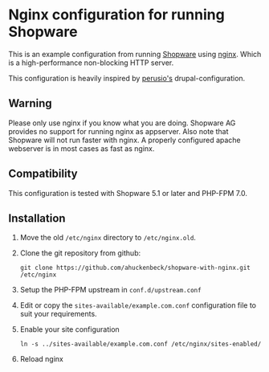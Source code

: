 # Nginx configuration for running Shopware

This is an example configuration from running [Shopware](https://github.com/shopware/shopware) using
[nginx](http://nginx.org). Which is a high-performance non-blocking HTTP server.

This configuration is heavily inspired by [perusio's](https://github.com/perusio/drupal-with-nginx/) drupal-configuration.

## Warning
Please only use nginx if you know what you are doing. Shopware AG provides no support for running nginx as appserver. 
Also note that Shopware will not run faster with nginx. A properly configured apache webserver is in most cases as fast as nginx.

## Compatibility
This configuration is tested with Shopware 5.1 or later and PHP-FPM 7.0.

## Installation

1. Move the old `/etc/nginx` directory to `/etc/nginx.old`.
2. Clone the git repository from github:

    ```
    git clone https://github.com/ahuckenbeck/shopware-with-nginx.git /etc/nginx
    ```
    
3. Setup the PHP-FPM upstream in `conf.d/upstream.conf`
4. Edit or copy the `sites-available/example.com.conf` configuration file to suit your requirements.
5. Enable your site configuration

    ```
    ln -s ../sites-available/example.com.conf /etc/nginx/sites-enabled/
    ```
    
6. Reload nginx
